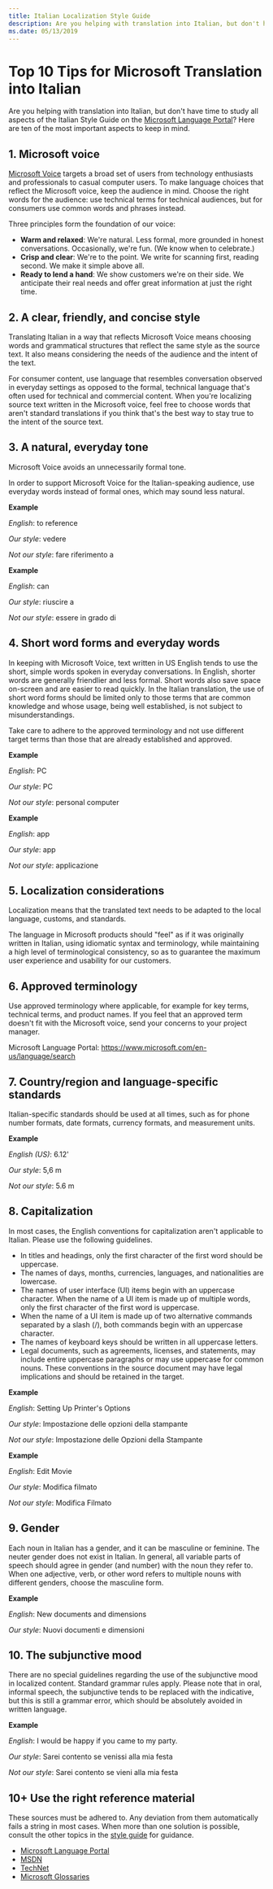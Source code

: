```yaml
---
title: Italian Localization Style Guide
description: Are you helping with translation into Italian, but don't have time to study all aspects of the Italian Style Guide on the Microsoft Language Portal? Here are ten of the most important aspects to keep in mind.
ms.date: 05/13/2019
---
```


# Top 10 Tips for Microsoft Translation into Italian

Are you helping with translation into Italian, but don't have time to study all aspects of the Italian Style Guide on the [Microsoft Language Portal](https://www.microsoft.com/en-us/Language/StyleGuides)? Here are ten of the most important aspects to keep in mind.

## 1.	Microsoft voice

[Microsoft Voice](/style-guide/brand-voice-above-all-simple-human) targets a broad set of users from technology enthusiasts and professionals to casual computer users. To make language choices that reflect the Microsoft voice, keep the audience in mind. Choose the right words for the audience: use technical terms for technical audiences, but for consumers use common words and phrases instead.

Three principles form the foundation of our voice:
-	**Warm and relaxed**: We're natural. Less formal, more grounded in honest conversations. Occasionally, we're fun. (We know when to celebrate.)
-	**Crisp and clear**: We're to the point. We write for scanning first, reading second. We make it simple above all.
-	**Ready to lend a hand**: We show customers we're on their side. We anticipate their real needs and offer great information at just the right time.

## 2.	A clear, friendly, and concise style

Translating Italian in a way that reflects Microsoft Voice means choosing words and grammatical structures that reflect the same style as the source text. It also means considering the needs of the audience and the intent of the text.

For consumer content, use language that resembles conversation observed in everyday settings as opposed to the formal, technical language that's often used for technical and commercial content. When you're localizing source text written in the Microsoft voice, feel free to choose words that aren't standard translations if you think that's the best way to stay true to the intent of the source text.

## 3.	A natural, everyday tone

Microsoft Voice avoids an unnecessarily formal tone.

In order to support Microsoft Voice for the Italian-speaking audience, use everyday words instead of formal ones, which may sound less natural.

**Example**

_English_: to reference

_Our style_: <span lang="it">vedere</span>

_Not our style_: <span lang="it">fare riferimento a</span>

**Example**

_English_: can

_Our style_: <span lang="it">riuscire a</span>

_Not our style_: <span lang="it">essere in grado di</span>

## 4.	Short word forms and everyday words

In keeping with Microsoft Voice, text written in US English tends to use the short, simple words spoken in everyday conversations. In English, shorter words are generally friendlier and less formal. Short words also save space on-screen and are easier to read quickly.
In the Italian translation, the use of short word forms should be limited only to those terms that are common knowledge and whose usage, being well established, is not subject to misunderstandings.

Take care to adhere to the approved terminology and not use different target terms than those that are already established and approved.

**Example**

_English_: PC

_Our style_: <span lang="it">PC</span>

_Not our style_: <span lang="it">personal computer</span>

**Example**

_English_: app

_Our style_: <span lang="it">app</span>

_Not our style_: <span lang="it">applicazione</span>

## 5.	Localization considerations

Localization means that the translated text needs to be adapted to the local language, customs, and standards.

The language in Microsoft products should "feel" as if it was originally written in Italian, using idiomatic syntax and terminology, while maintaining a high level of terminological consistency, so as to guarantee the maximum user experience and usability for our customers.

## 6.	Approved terminology

Use approved terminology where applicable, for example for key terms, technical terms, and product names. If you feel that an approved term doesn't fit with the Microsoft voice, send your concerns to your project manager.

Microsoft Language Portal: https://www.microsoft.com/en-us/language/search

## 7.	Country/region and language-specific standards

Italian-specific standards should be used at all times, such as for phone number formats, date formats, currency formats, and measurement units.

**Example**

_English (US)_: 6.12'

_Our style_: 5,6 m

_Not our style_: 5.6 m

## 8.	Capitalization

In most cases, the English conventions for capitalization aren't applicable to Italian. Please use the following guidelines.
-	In titles and headings, only the first character of the first word should be uppercase.
-	The names of days, months, currencies, languages, and nationalities are lowercase.
-	The names of user interface (UI) items begin with an uppercase character. When the name of a UI item is made up of multiple words, only the first character of the first word is uppercase.
-	When the name of a UI item is made up of two alternative commands separated by a slash (/), both commands begin with an uppercase character.
-	The names of keyboard keys should be written in all uppercase letters.
-	Legal documents, such as agreements, licenses, and statements, may include entire uppercase paragraphs or may use uppercase for common nouns. These conventions in the source document may have legal implications and should be retained in the target.

**Example**

_English_: Setting Up Printer's Options

_Our style_: <span lang="it">Impostazione delle opzioni della stampante</span>

_Not our style_: <span lang="it">Impostazione delle Opzioni della Stampante</span>

**Example**

_English_: Edit Movie

_Our style_: <span lang="it">Modifica filmato</span>

_Not our style_: <span lang="it">Modifica Filmato</span>

## 9.	Gender

Each noun in Italian has a gender, and it can be masculine or feminine. The neuter gender does not exist in Italian. In general, all variable parts of speech should agree in gender (and number) with the noun they refer to. When one adjective, verb, or other word refers to multiple nouns with different genders, choose the masculine form.

**Example**

_English_: New documents and dimensions

_Our style_: <span lang="it">Nuovi documenti e dimensioni</span>

## 10.	The subjunctive mood

There are no special guidelines regarding the use of the subjunctive mood in localized content. Standard grammar rules apply. Please note that in oral, informal speech, the subjunctive tends to be replaced with the indicative, but this is still a grammar error, which should be absolutely avoided in written language.

**Example**

_English_: I would be happy if you came to my party.

_Our style_: <span lang="it">Sarei contento se venissi alla mia festa</span>

_Not our style_: <span lang="it">Sarei contento se vieni alla mia festa</span>

## 10+ Use the right reference material

These sources must be adhered to. Any deviation from them automatically fails a string in most cases. When more than one solution is possible, consult the other topics in the [style guide](https://download.microsoft.com/download/f/3/8/f389007c-663a-4774-96e0-dcbaf19ac436/it-it-StyleGuide.pdf) for guidance.
 - [Microsoft Language Portal](http://www.microsoft.com/language/it-it/default.aspx)
 - [MSDN](https://msdn.microsoft.com/it-it/defaulthttp://technet.microsoft.com/it-it/default)
 - [TechNet](http://technet.microsoft.com/it-it/default)
 - [Microsoft Glossaries](http://www.microsoft.com/Language/it-it/Search.aspx)
